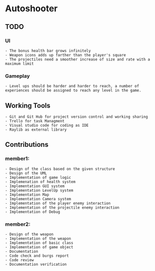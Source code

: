 # Autoshooter 
## TODO
### UI
    - The bonus health bar grows infinitely
	- Weapon icons adds up farther than the player's square
	- The projectiles need a smoother increase of size and rate with a maximum limit
### Gameplay
	- Level ups should be harder and harder to reach, a number of experiences should be assigned to reach any level in the game.
## Working Tools
    - Git and Git Hub for project version control and working sharing
    - Trello for task Managment
    - Visual studio code for coding as IDE
    - Raylib as external library
## Contributions
### member1:
    - Design of the class based on the given structure
    - Design of the UML
    - Implementation of game logic 
    - Implemenation of health system
    - Implementation GUI system
    - Implementation LevelUp system
    - Implementation Map
    - Implementation Camera system
    - Implementation of the player enemy interaction
    - Implementation of the projectile enemy interaction
    - Implementation of Debug
### member2:
    - Design of the weapon 
    - Implementation of the weapon
    - Implementation of basic class
    - Implementation of game object 
    - Documentation 
    - Code check and burgs report
    - Code review
    - Documentation verification


